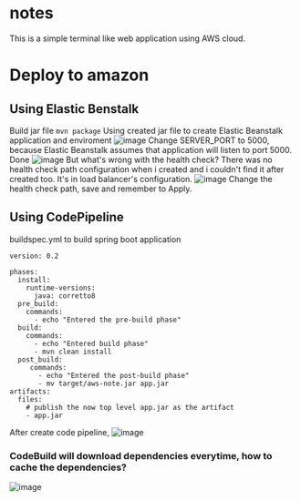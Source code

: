 # notes
This is a simple terminal like web application using AWS cloud.
# Deploy to amazon
## Using Elastic Benstalk
Build jar file
```mvn package```
Using created jar file to create Elastic Beanstalk application and enviroment
![image](https://user-images.githubusercontent.com/16283386/129476094-b3db6baa-ddb2-446c-967f-92c51a89bfda.png)
Change SERVER_PORT to 5000, because Elastic Beanstalk assumes that application will listen to port 5000.
Done
![image](https://user-images.githubusercontent.com/16283386/129476715-f055a278-ed31-4d16-92ee-1cf965cc6840.png)
But what's wrong with the health check? There was no health check path configuration when i created and i couldn't find it after created too.
It's in load balancer's configuration.
![image](https://user-images.githubusercontent.com/16283386/129477039-5d6c4d4f-1b13-40df-8bd9-adce4ff2490a.png)
Change the health check path, save and remember to Apply.
## Using CodePipeline
buildspec.yml to build spring boot application
```
version: 0.2

phases:
  install:
    runtime-versions:
      java: corretto8
  pre_build:
    commands:
      - echo "Entered the pre-build phase"
  build:
    commands:
      - echo "Entered build phase"
      - mvn clean install
  post_build:
     commands:
       - echo "Entered the post-build phase"
       - mv target/aws-note.jar app.jar
artifacts:
  files:
    # publish the now top level app.jar as the artifact
    - app.jar
```
After create code pipeline, 
![image](https://user-images.githubusercontent.com/16283386/129524214-68f56e18-ed44-4960-ae44-0ef0a1397748.png)

### CodeBuild will download dependencies everytime, how to cache the dependencies?
![image](https://user-images.githubusercontent.com/16283386/129525567-09809cd9-c1b4-454f-9b16-267491d6220a.png)

